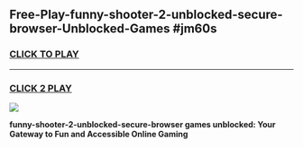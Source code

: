 
## Free-Play-funny-shooter-2-unblocked-secure-browser-Unblocked-Games #jm60s
<h3>
<a href="https://news.freeplayer.one?title=funny-shooter-2-unblocked-secure-browser&ref=8M">CLICK TO PLAY</a></h3>
<hr>

<h3>
<a href="https://news.freeplayer.one?title=funny-shooter-2-unblocked-secure-browser&ref=8M">CLICK 2 PLAY</a>
  
</h3>

<a href="https://news.freeplayer.one?title=funny-shooter-2-unblocked-secure-browser&ref=8M"><img src="https://clearcache.store/games.png"></a>


**funny-shooter-2-unblocked-secure-browser games unblocked: Your Gateway to Fun and Accessible Online Gaming**

